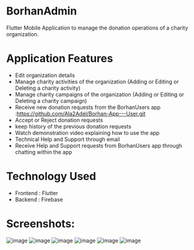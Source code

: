 # BorhanAdmin

Flutter Mobile Application to manage the donation operations of a charity organization.

# Application Features

- Edit organization details
- Manage charity activities of the organization (Adding or Editing or Deleting a charity activity)
- Manage charity campaigns of the organization (Adding or Editing or Deleting a charity campaign)
- Receive new donation requests from the BorhanUsers app :https://github.com/Ala2Adel/Borhan-App---User.git
- Accept or Reject donation requests
- keep history of the previous donation requests
- Watch demonstration video explaining how to use the app
- Technical Help and Support through email
- Receive Help and Support requests from BorhanUsers app through chatting within the app 

# Technology Used

- Frontend : Flutter
- Backend  : Firebase

# Screenshots:
![image](https://i.imgur.com/u4m348t.png) 
![image](https://i.imgur.com/reYtfnd.png) 
![image](https://i.imgur.com/4e3mioU.png) 
![image](https://i.imgur.com/OPN4mR5.png) 
![image](https://i.imgur.com/JlIPv5r.png) 
![image](https://i.imgur.com/94eKgoJ.png) 



